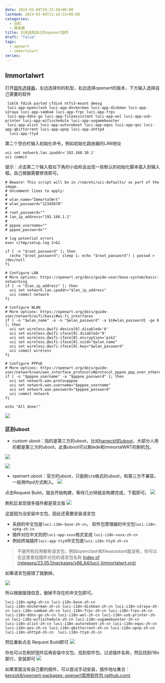 ```yaml
---
date: 2024-03-04T10:23:58+08:00
lastmod: 2024-03-04T11:14:31+08:00
categories:
  - 玩机
  - 路由器
title: 在线选择自己的openwrt固件
draft: "false"
tags:
  - openwrt
  - immortalwrt
series:
---
```


## Immortalwrt
打开[固件选择器](https://firmware-selector.immortalwrt.org/)，左边选择你的机型，右边选择openwrt的版本，下方输入选择自己需要的软件
```
 lsblk fdisk parted cfdisk ntfs3-mount dmesg
 luci-app-openclash luci-app-dockerman luci-app-diskman luci-app-v2raya luci-app-samba4 luci-app-frpc luci-app-frps
 luci-app-ddns-go luci-app-fileassistant luci-app-wol luci-app-usb-printer luci-app-wifischedule luci-app-uugamebooster
 luci-app-alist luci-app-autoreboot luci-app-eqos luci-app-qos luci-app-qbittorrent luci-app-upnp luci-app-uhttpd
  luci-app-ttyd
```

第二个空白栏输入初始化命令，例如初始化路由器的LAN地址
```
uci set network.lan.ipaddr='192.168.30.1'
uci commit
```

提示：点击第二个输入框右下角的小齿轮会出现一些默认的初始化脚本插入到输入框。自己根据需要修改即可。
```
# Beware! This script will be in /rom/etc/uci-defaults/ as part of the image.
# Uncomment lines to apply:
#
# wlan_name="ImmortalWrt"
# wlan_password="12345678"
#
# root_password=""
# lan_ip_address="192.168.1.1"
#
# pppoe_username=""
# pppoe_password=""

# log potential errors
exec >/tmp/setup.log 2>&1

if [ -n "$root_password" ]; then
  (echo "$root_password"; sleep 1; echo "$root_password") | passwd > /dev/null
fi

# Configure LAN
# More options: https://openwrt.org/docs/guide-user/base-system/basic-networking
if [ -n "$lan_ip_address" ]; then
  uci set network.lan.ipaddr="$lan_ip_address"
  uci commit network
fi

# Configure WLAN
# More options: https://openwrt.org/docs/guide-user/network/wifi/basic#wi-fi_interfaces
if [ -n "$wlan_name" -a -n "$wlan_password" -a ${#wlan_password} -ge 8 ]; then
  uci set wireless.@wifi-device[0].disabled='0'
  uci set wireless.@wifi-iface[0].disabled='0'
  uci set wireless.@wifi-iface[0].encryption='psk2'
  uci set wireless.@wifi-iface[0].ssid="$wlan_name"
  uci set wireless.@wifi-iface[0].key="$wlan_password"
  uci commit wireless
fi

# Configure PPPoE
# More options: https://openwrt.org/docs/guide-user/network/wan/wan_interface_protocols#protocol_pppoe_ppp_over_ethernet
if [ -n "$pppoe_username" -a "$pppoe_password" ]; then
  uci set network.wan.proto=pppoe
  uci set network.wan.username="$pppoe_username"
  uci set network.wan.password="$pppoe_password"
  uci commit network
fi

echo "All done!"
```



![](Pasted%20image%2020240304102407.png)

### 区别uboot
- custom uboot：指的是第三方的uboot，比如[hanwckf的uboot](https://github.com/hanwckf/bl-mt798x/releases/tag/20240123)，大部分人用的都是第三方的uboot，此类uboot可以刷lede和immortalWRT的刷机包。

![](Pasted%20image%2020240306194327.png)

![](Pasted%20image%2020240306193706.png)

- openwrt uboot：官方的uboot，只能刷`itb`格式的uboot，和第三方不兼容，一般用tftpd方式刷入。
![](Pasted%20image%2020240306193724.png)


点击Request Build，就会开始构建，等待几分钟就会构建完成，下载即可。
![](Pasted%20image%2020240304103220.png)


刷机后发现很多插件都是英文版
![](Pasted%20image%2020240304111143.png)

这是因为没安装中文包，因此还需要安装语言包
- 系统的中文包是`luci-i18n-base-zh-cn`， 软件包管理器的中文包`luci-i18n-opkg-zh-cn`
- 插件对应中文则把`luci-app-xxxx`格式变成 `luci-i18n-xxxx-zh-cn`
- 例如终端插件`luci-app-ttyd`中文包是`luci-i18n-ttyd-zh-cn`

> 不是所有应用都有语言包，例如openclash和fileassistant就没有，你可以在这里查找插件对应的语言包名称 [Index of /releases/23.05.1/packages/x86_64/luci/ (immortalwrt.org)](https://downloads.immortalwrt.org/releases/23.05.1/packages/x86_64/luci/)

如果语言包报错了就删掉。

![](Pasted%20image%2020240305082501.png)

所以根据报错信息，删掉不存在的中文包即可。
```
luci-i18n-opkg-zh-cn luci-i18n-base-zh-cn 
luci-i18n-dockerman-zh-cn luci-i18n-diskman-zh-cn luci-i18n-v2raya-zh-cn luci-i18n-samba4-zh-cn luci-i18n-frpc-zh-cn luci-i18n-frps-zh-cn
luci-i18n-ddns-go-zh-cn luci-i18n-wol-zh-cn luci-i18n-usb-printer-zh-cn luci-i18n-wifischedule-zh-cn luci-i18n-uugamebooster-zh-cn
luci-i18n-alist-zh-cn luci-i18n-autoreboot-zh-cn luci-i18n-eqos-zh-cn luci-i18n-qos-zh-cn luci-i18n-qbittorrent-zh-cn luci-i18n-upnp-zh-cn luci-i18n-uhttpd-zh-cn  luci-i18n-ttyd-zh-cn
```

然后重新点击 Request Build即可
![](Pasted%20image%2020240305083925.png)


你也可以在刷好固件后再安装中文包，找到软件包，过滤插件名称，然后找到i18n那行，安装即可
![](Pasted%20image%2020240305090730.png)


如果里面没有自己要的插件，可以尝试手动安装，插件地址集合： [kenzok8/openwrt-packages: openwrt常用软件包 (github.com)](https://github.com/kenzok8/openwrt-packages)